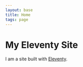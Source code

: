 ```yaml
---
layout: base
title: Home
tags: page 
---
```


# My Eleventy Site

I am a site built with [Eleventy](https://www.11ty.io/).